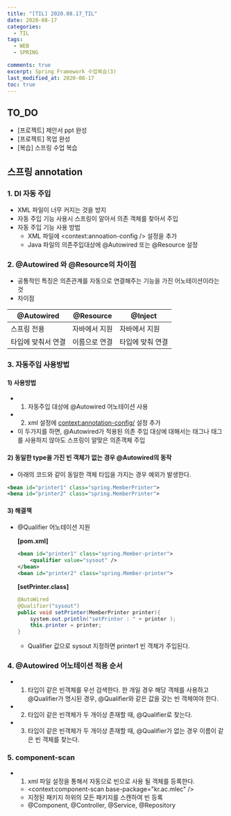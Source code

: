 ```yaml
---
title: "[TIL] 2020.08.17_TIL"
date: 2020-08-17
categories:
  - TIL
tags:
  - WEB
  - SPRING

comments: true
excerpt: Spring Framework 수업복습(3)
last_modified_at: 2020-08-17
toc: true
---
```


## TO_DO
- [프로젝트] 제안서 ppt 완성
- [프로젝트] 목업 완성
- [복습] 스프링 수업 복습

## 스프링 annotation

### 1. DI 자동 주입
- XML 파일이 너무 커지는 것을 방지
- 자동 주입 기능 사용시 스프링이 알아서 의존 객체를 찾아서 주입
- 자동 주입 기능 사용 방법
	- XML 파일에 <context:annoation-config /> 설정을 추가
	- Java 파일의 의존주입대상에 @Autowired 또는 @Resource 설정



### 2. @Autowired 와 @Resource의 차이점

- 공통적인 특징은 의존관계를 자동으로 연결해주는 기능을 가진 어노테이션이라는 것
- 차이점
	
| @Autowired | @Resource | @Inject |
|------|---|---|
|스프링 전용|자바에서 지원|자바에서 지원|
|타입에 맞춰서 연결|이름으로 연결|타입에 맞춰 연결|

### 3. 자동주입 사용방법

#### 1) 사용방법

- 1) 자동주입 대상에 @Autowired 어노테이션 사용
- 2) xml 설정에 <context:annotation-config/> 설정 추가
- 이 두가지를 하면, @Autowired가 적용된 의존 주입 대상에 대해서는 <property> 태그나 <constructor-arg>태그를 사용하지
않아도 스프링이 알맞은 의존객체 주입

#### 2) 동일한 type을 가진 빈 객체가 없는 경우 @Autowired의 동작
- 아래의 코드와 같이 동일한 객체 타입을 가지는 경우 예외가 발생한다.


```xml
<bean id="printer1" class="spring.MemberPrinter">
<bena id="printer2" class="spring.MemberPrinter">
```


#### 3) 해결책

- @Qualifier 어노테이션 지원 
	<br>
	
	**[pom.xml]**

	```xml
	<bean id="printer1" class="spring.Member-printer">
		<qualifier value="sysout" />
	</bean>
	<bean id="printer2" class="spring.Member-printer">
	```

	**[setPrinter.class]**

	```java
	@AutoWired
	@Qualifier("sysout")
	public void setPrinter(MemberPrinter printer){
		system.out.println("setPrinter : " + printer );
		this.printer = printer;
	}
	```
	- Qualifier 값으로 sysout 지정하면 printer1 빈 객체가 주입된다.

### 4. @Autowired 어노테이션 적용 순서

- 1) 타입이 같은 빈객체를 우선 검색한다. 한 개일 경우 해당 객체를 사용하고 @Qualifier가 명시된 경우, @Qualifier와 같은 값을 갖는 빈 객체여야 한다.
- 2) 타입이 같은 빈객체가 두 개이상 존재할 때, @Qualifier로 찾는다. 

- 3) 타입이 같은 빈객체가 두 개이상 존재할 때, @Qualifier가 없는 경우 이름이 같은 빈 객체를 찾는다.

### 5. component-scan

- 1) xml 파일 설정을 통해서 자동으로 빈으로 사용 될 객체를 등록한다.
	- <context:component-scan base-package="kr.ac.mlec" />
	- 지정된 패키지 하위의 모든 패키지를 스캔하여 빈 등록
	- @Component, @Controller, @Service, @Repository